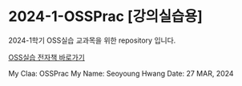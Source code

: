 # 2024-1-OSSPrac [강의실습용]
2024-1학기 OSS실습 교과목을 위한 repository 입니다.

[OSS실습 전자책 바로가기](https://wikidocs.net/book/13835)

My Claa: OSSPrac
My Name: Seoyoung Hwang
Date: 27 MAR, 2024
